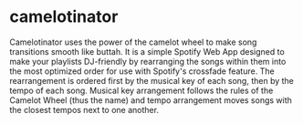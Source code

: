 # camelotinator
Camelotinator uses the power of the camelot wheel to make song transitions smooth like buttah.
It is a simple Spotify Web App designed to make your playlists DJ-friendly by rearranging the songs within them into the most optimized order for use with Spotify's crossfade feature.
The rearrangement is ordered first by the musical key of each song, then by the tempo of each song. Musical key arrangement follows the rules of the Camelot Wheel (thus the name) and tempo arrangement moves songs with the closest tempos next to one another. 
